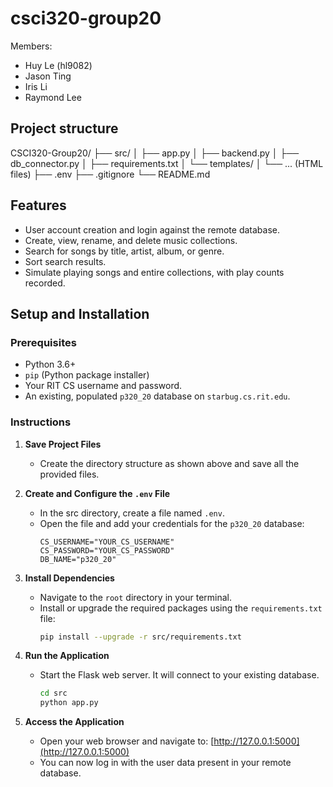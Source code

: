 # csci320-group20

Members:
- Huy Le (hl9082)
- Jason Ting
- Iris Li
- Raymond Lee

## Project structure
CSCI320-Group20/
├── src/
│   ├── app.py
│   ├── backend.py
│   ├── db_connector.py
│   ├── requirements.txt
│   └── templates/
│       └── ... (HTML files)
├── .env
├── .gitignore
└── README.md

## Features

-   User account creation and login against the remote database.
-   Create, view, rename, and delete music collections.
-   Search for songs by title, artist, album, or genre.
-   Sort search results.
-   Simulate playing songs and entire collections, with play counts recorded.

## Setup and Installation

### Prerequisites

-   Python 3.6+
-   `pip` (Python package installer)
-   Your RIT CS username and password.
-   An existing, populated `p320_20` database on `starbug.cs.rit.edu`.

### Instructions

1.  **Save Project Files**
    -   Create the directory structure as shown above and save all the provided files.

2.  **Create and Configure the `.env` File**
    -   In the src directory, create a file named `.env`.
    -   Open the file and add your credentials for the `p320_20` database:
        ```env
        CS_USERNAME="YOUR_CS_USERNAME"
        CS_PASSWORD="YOUR_CS_PASSWORD"
        DB_NAME="p320_20"
        ```

3.  **Install Dependencies**
    -   Navigate to the `root` directory in your terminal.
    -   Install or upgrade the required packages using the `requirements.txt` file:
        ```bash
        pip install --upgrade -r src/requirements.txt
        ```

4.  **Run the Application**
    -   Start the Flask web server. It will connect to your existing database.
        ```bash
        cd src
        python app.py
        ```

5.  **Access the Application**
    -   Open your web browser and navigate to:
        [http://127.0.0.1:5000](http://127.0.0.1:5000)
    -   You can now log in with the user data present in your remote database.